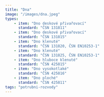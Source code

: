 ```yaml
---
title: "Dna"
image: "/images/dna.jpeg"
types:
    - item: "Dno deskové přivařovací"
      standard: "ČSN 131811"
    - item: "Dno deskové přivařovací"
      standard: "ČSN 131815"
    - item: "Dno klenuté"
      standard: "ČSN 131820, ČSN EN10253-1"
    - item: "Dno klenuté"
      standard: "ČSN 131825, ČSN EN10253-1"
    - item: "Dno hluboce klenuté"
      standard: "ČSN 425815"
    - item: "Dno vysokotlaké"
      standard: "ČSN 425816"
    - item: "Dno ploché"
      standard: "ČSN 425811"
tags: "potrubni-rozvody"
---
```

